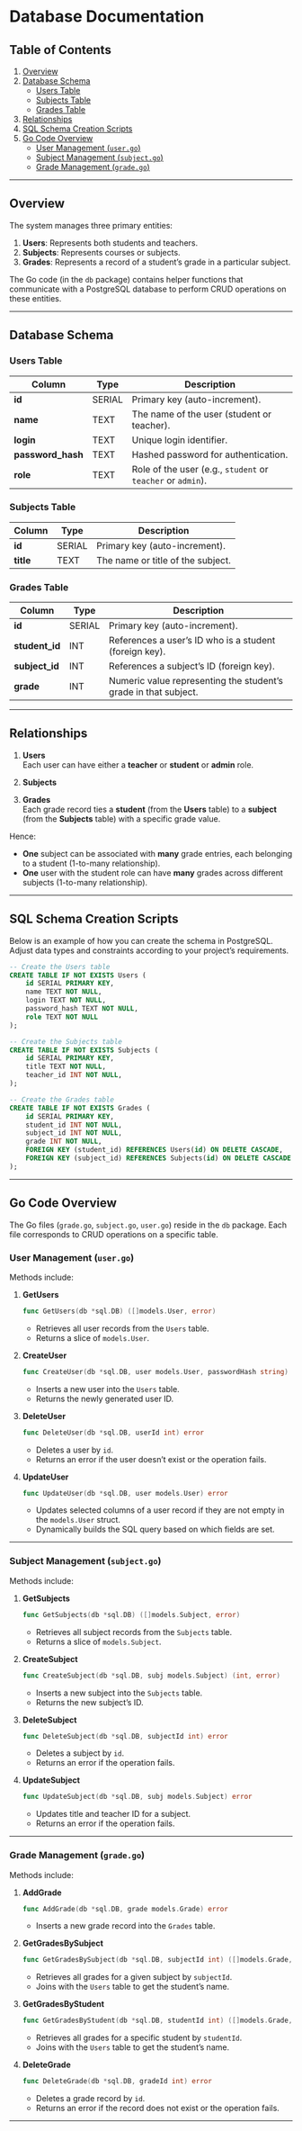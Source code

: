 # Database Documentation

## Table of Contents

1. [Overview](#overview)
2. [Database Schema](#database-schema)
    - [Users Table](#users-table)
    - [Subjects Table](#subjects-table)
    - [Grades Table](#grades-table)
3. [Relationships](#relationships)
4. [SQL Schema Creation Scripts](#sql-schema-creation-scripts)
5. [Go Code Overview](#go-code-overview)
    - [User Management (`user.go`)](#user-management-usergo)
    - [Subject Management (`subject.go`)](#subject-management-subjectgo)
    - [Grade Management (`grade.go`)](#grade-management-gradego)

---

## Overview

The system manages three primary entities:

1. **Users**: Represents both students and teachers.
2. **Subjects**: Represents courses or subjects.
3. **Grades**: Represents a record of a student’s grade in a particular subject.

The Go code (in the `db` package) contains helper functions that communicate with a PostgreSQL database to perform CRUD operations on these entities.

---

## Database Schema

### Users Table

| Column         | Type    | Description                                          |
|----------------|---------|------------------------------------------------------|
| **id**         | SERIAL  | Primary key (auto-increment).                        |
| **name**       | TEXT    | The name of the user (student or teacher).           |
| **login**      | TEXT    | Unique login identifier.                             |
| **password_hash** | TEXT | Hashed password for authentication.                  |
| **role**       | TEXT    | Role of the user (e.g., `student` or `teacher` or `admin`). |

### Subjects Table

| Column      | Type   | Description                                           |
|-------------|--------|-------------------------------------------------------|
| **id**      | SERIAL | Primary key (auto-increment).                         |
| **title**   | TEXT   | The name or title of the subject.                     |


### Grades Table

| Column         | Type   | Description                                                         |
|----------------|--------|---------------------------------------------------------------------|
| **id**         | SERIAL | Primary key (auto-increment).                                       |
| **student_id** | INT    | References a user’s ID who is a student (foreign key).              |
| **subject_id** | INT    | References a subject’s ID (foreign key).                            |
| **grade**      | INT    | Numeric value representing the student’s grade in that subject.      |

---

## Relationships

1. **Users**  
   Each user can have either a **teacher** or **student** or **admin** role.

2. **Subjects**  
   
3. **Grades**  
   Each grade record ties a **student** (from the **Users** table) to a **subject** (from the **Subjects** table) with a specific grade value.

Hence:

- **One** subject can be associated with **many** grade entries, each belonging to a student (1-to-many relationship).
- **One** user with the student role can have **many** grades across different subjects (1-to-many relationship).

---

## SQL Schema Creation Scripts

Below is an example of how you can create the schema in PostgreSQL. Adjust data types and constraints according to your project’s requirements.

```sql
-- Create the Users table
CREATE TABLE IF NOT EXISTS Users (
    id SERIAL PRIMARY KEY,
    name TEXT NOT NULL,
    login TEXT NOT NULL,
    password_hash TEXT NOT NULL,
    role TEXT NOT NULL
);

-- Create the Subjects table
CREATE TABLE IF NOT EXISTS Subjects (
    id SERIAL PRIMARY KEY,
    title TEXT NOT NULL,
    teacher_id INT NOT NULL,
);

-- Create the Grades table
CREATE TABLE IF NOT EXISTS Grades (
    id SERIAL PRIMARY KEY,
    student_id INT NOT NULL,
    subject_id INT NOT NULL,
    grade INT NOT NULL,
    FOREIGN KEY (student_id) REFERENCES Users(id) ON DELETE CASCADE,
    FOREIGN KEY (subject_id) REFERENCES Subjects(id) ON DELETE CASCADE
);
```

---

## Go Code Overview

The Go files (`grade.go`, `subject.go`, `user.go`) reside in the `db` package. Each file corresponds to CRUD operations on a specific table.

### User Management (`user.go`)

Methods include:

1. **GetUsers**
   ```go
   func GetUsers(db *sql.DB) ([]models.User, error)
   ```
    - Retrieves all user records from the `Users` table.
    - Returns a slice of `models.User`.

2. **CreateUser**
   ```go
   func CreateUser(db *sql.DB, user models.User, passwordHash string) (int, error)
   ```
    - Inserts a new user into the `Users` table.
    - Returns the newly generated user ID.

3. **DeleteUser**
   ```go
   func DeleteUser(db *sql.DB, userId int) error
   ```
    - Deletes a user by `id`.
    - Returns an error if the user doesn’t exist or the operation fails.

4. **UpdateUser**
   ```go
   func UpdateUser(db *sql.DB, user models.User) error
   ```
    - Updates selected columns of a user record if they are not empty in the `models.User` struct.
    - Dynamically builds the SQL query based on which fields are set.

---

### Subject Management (`subject.go`)

Methods include:

1. **GetSubjects**
   ```go
   func GetSubjects(db *sql.DB) ([]models.Subject, error)
   ```
    - Retrieves all subject records from the `Subjects` table.
    - Returns a slice of `models.Subject`.

2. **CreateSubject**
   ```go
   func CreateSubject(db *sql.DB, subj models.Subject) (int, error)
   ```
    - Inserts a new subject into the `Subjects` table.
    - Returns the new subject’s ID.

3. **DeleteSubject**
   ```go
   func DeleteSubject(db *sql.DB, subjectId int) error
   ```
    - Deletes a subject by `id`.
    - Returns an error if the operation fails.

4. **UpdateSubject**
   ```go
   func UpdateSubject(db *sql.DB, subj models.Subject) error
   ```
    - Updates title and teacher ID for a subject.
    - Returns an error if the operation fails.

---

### Grade Management (`grade.go`)

Methods include:

1. **AddGrade**
   ```go
   func AddGrade(db *sql.DB, grade models.Grade) error
   ```
    - Inserts a new grade record into the `Grades` table.

2. **GetGradesBySubject**
   ```go
   func GetGradesBySubject(db *sql.DB, subjectId int) ([]models.Grade, error)
   ```
    - Retrieves all grades for a given subject by `subjectId`.
    - Joins with the `Users` table to get the student’s name.

3. **GetGradesByStudent**
   ```go
   func GetGradesByStudent(db *sql.DB, studentId int) ([]models.Grade, error)
   ```
    - Retrieves all grades for a specific student by `studentId`.
    - Joins with the `Users` table to get the student’s name.

4. **DeleteGrade**
   ```go
   func DeleteGrade(db *sql.DB, gradeId int) error
   ```
    - Deletes a grade record by `id`.
    - Returns an error if the record does not exist or the operation fails.

---
